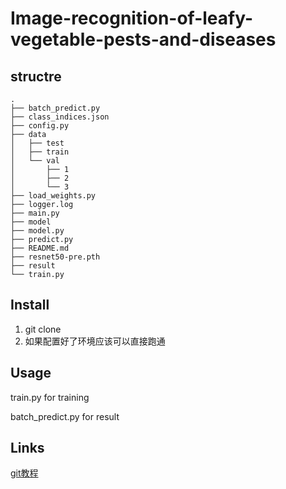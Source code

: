 # Image-recognition-of-leafy-vegetable-pests-and-diseases



## structre

```
.
├── batch_predict.py
├── class_indices.json
├── config.py
├── data
│   ├── test
│   ├── train
│   └── val
│       ├── 1
│       ├── 2
│       └── 3
├── load_weights.py
├── logger.log
├── main.py
├── model
├── model.py
├── predict.py
├── README.md
├── resnet50-pre.pth
├── result
└── train.py
```

## Install

1. git clone
2. 如果配置好了环境应该可以直接跑通

## Usage

train.py for training

batch_predict.py for result


## Links

[git教程](https://www.liaoxuefeng.com/wiki/896043488029600/900375748016320)

